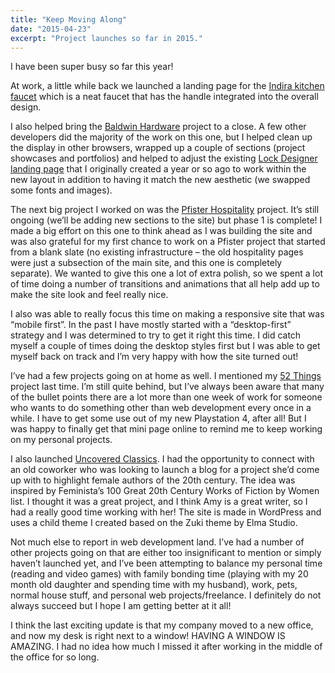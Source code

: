 ```yaml
---
title: "Keep Moving Along"
date: "2015-04-23"
excerpt: "Project launches so far in 2015."
---
```

I have been super busy so far this year!

At work, a little while back we launched a landing page for the [Indira kitchen faucet](http://www.pfisterfaucets.com/innovations/indira) which is a neat faucet that has the handle integrated into the overall design.

I also helped bring the [Baldwin Hardware](http://www.baldwinhardware.com/) project to a close. A few other developers did the majority of the work on this one, but I helped clean up the display in other browsers, wrapped up a couple of sections (project showcases and portfolios) and helped to adjust the existing [Lock Designer landing page](http://www.baldwinhardware.com/inspiration/lock-designer) that I originally created a year or so ago to work within the new layout in addition to having it match the new aesthetic (we swapped some fonts and images).

The next big project I worked on was the [Pfister Hospitality](http://hospitality.pfisterfaucets.com/) project. It’s still ongoing (we’ll be adding new sections to the site) but phase 1 is complete! I made a big effort on this one to think ahead as I was building the site and was also grateful for my first chance to work on a Pfister project that started from a blank slate (no existing infrastructure – the old hospitality pages were just a subsection of the main site, and this one is completely separate). We wanted to give this one a lot of extra polish, so we spent a lot of time doing a number of transitions and animations that all help add up to make the site look and feel really nice.

I also was able to really focus this time on making a responsive site that was “mobile first”. In the past I have mostly started with a “desktop-first” strategy and I was determined to try to get it right this time. I did catch myself a couple of times doing the desktop styles first but I was able to get myself back on track and I’m very happy with how the site turned out!

I’ve had a few projects going on at home as well. I mentioned my [52 Things](http://caiters.com/52things/) project last time. I’m still quite behind, but I’ve always been aware that many of the bullet points there are a lot more than one week of work for someone who wants to do something other than web development every once in a while. I have to get some use out of my new Playstation 4, after all! But I was happy to finally get that mini page online to remind me to keep working on my personal projects.

I also launched [Uncovered Classics](http://www.uncoveredclassics.com/). I had the opportunity to connect with an old coworker who was looking to launch a blog for a project she’d come up with to highlight female authors of the 20th century. The idea was inspired by Feminista’s 100 Great 20th Century Works of Fiction by Women list. I thought it was a great project, and I think Amy is a great writer, so I had a really good time working with her! The site is made in WordPress and uses a child theme I created based on the Zuki theme by Elma Studio.

Not much else to report in web development land. I’ve had a number of other projects going on that are either too insignificant to mention or simply haven’t launched yet, and I’ve been attempting to balance my personal time (reading and video games) with family bonding time (playing with my 20 month old daughter and spending time with my husband), work, pets, normal house stuff, and personal web projects/freelance. I definitely do not always succeed but I hope I am getting better at it all!

I think the last exciting update is that my company moved to a new office, and now my desk is right next to a window! HAVING A WINDOW IS AMAZING. I had no idea how much I missed it after working in the middle of the office for so long.
